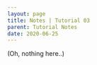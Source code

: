 ```yaml
---
layout: page
title: Notes | Tutorial 03
parent: Tutorial Notes
date: 2020-06-25
---
```


(Oh, nothing here..)
